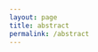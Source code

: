 ```yaml
---
layout: page
title: abstract
permalink: /abstract
---
```

<div id="galleria"></div>

<script src="https://ajax.googleapis.com/ajax/libs/jquery/2.1.1/jquery.min.js"></script>
<script src="https://maxcdn.bootstrapcdn.com/bootstrap/3.3.7/js/bootstrap.min.js" integrity="sha384-Tc5IQib027qvyjSMfHjOMaLkfuWVxZxUPnCJA7l2mCWNIpG9mGCD8wGNIcPD7Txa"
    crossorigin="anonymous"></script>
<script src="/assets/js/galleria-1.4.2.min.js"></script>

<script>
  var imageLocation = '/assets/photos/architecture-reflections/';
  var thumbLocation = imageLocation + 'thumb-ar/';
  var bigLocation = imageLocation;
  var imagePrefix = 'ar';
  var totalImages = 60;
  
  var data = [];
  var titles = [
    '2006 Atlanta 174',
    '2006 Boston 015',
    '2007 NYC 029',
    '2007 NYC 279',
    '2007 NYC 290',
    '2007 Philadelphia 089',
    '2007 Philadelphia 184',
    '2008 Dallas 27',
    '2011 Bethlehem 54',
    '2012 Beijing 0156',
    '2012 Beijing 1304',
    '2012 Beijing 2532',
    '2012 Beijing 2562',
    '2012 Beijing 2581',
    '2012 Beijing 2602',
    '2012 Hong Kong 093',
    '2012 Hong Kong 108',
    '2012 Hong Kong 267',
    '2012 Hong Kong 273',
    '2012 Hong Kong 290',
    '2012 Hong Kong 299',
    '2012 Shanghai 0200',
    '2012 Shanghai 0415',
    '2012 Shanghai 0433',
    '2012 Shanghai 0541',
    '2012 Shanghai 0797',
    '2012 Shanghai 0933',
    '2012 Shanghai 1181',
    '2012 Shanghai 1427',
    '2012 Shanghai 1581',
    '2012 Shanghai 1598',
    '2012 Shanghai 1624',
    '2012 Shanghai 2136',
    '2012 Shanghai 2389',
    '2012 Shanghai 2414',
    '2012 Shanghai 2427',
    '2012 Shanghai 2454',
    '2012 Shanghai 3043',
    '2012 Shanghai 3063',
    '2012 Shanghai 3202',
    '2012 Shanghai 3236',
    '2012 Shanghai 3277',
    '2012 Shenzhen 329',
    '2012 Shenzhen 418',
    '2012 Shenzhen 453',
    '2012 XiAn 1151',
    '2012 XiAn 1164',
    '2012 XiAn 1176',
    '2012 XiAn 1270',
    '2013 Anchorage 118',
    '2013 Anchorage 202',
    '2013 Beijing 0218',
    '2013 Portland 085',
    '2013 Portland 150',
    '2013 San Diego 047',
    '2013 San Diego 058',
    '2013 Seattle 785',
    '2013 Vancouver 169',
    '2013 Vancouver 176',
    '2013 Vancouver 339'
  ];

  for (var i = totalImages; i >= 1; i--) {
    data.push({
      image : imageLocation + imagePrefix + i + '.jpg',
      thumb : thumbLocation + imagePrefix + i + '.jpg',
      big : imageLocation + imagePrefix + i + '.jpg',
      title: titles[i - 1],
      description: 'none'
    });
  }

  // Load the custom theme
  Galleria.loadTheme('/assets/js/galleria/galleria.portfolio.js');
  // Configure Galleria
  Galleria.configure({
    showInfo: true
  });
  // Initialize Galleria
  Galleria.run('#galleria', {
    dataSource: data
  });
</script>